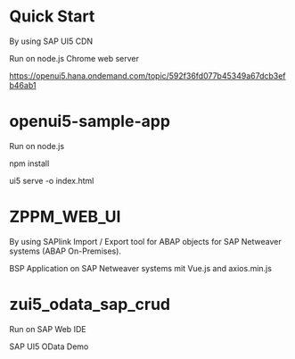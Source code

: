 # Quick Start

By using SAP UI5 CDN

Run on node.js Chrome web server 

https://openui5.hana.ondemand.com/topic/592f36fd077b45349a67dcb3efb46ab1

# openui5-sample-app

Run on node.js

npm install

ui5 serve -o index.html

# ZPPM_WEB_UI

By using SAPlink Import / Export tool for ABAP objects for SAP Netweaver systems (ABAP On-Premises).

BSP Application on SAP Netweaver systems mit Vue.js and axios.min.js

# zui5_odata_sap_crud

Run on SAP Web IDE

SAP UI5 OData Demo
